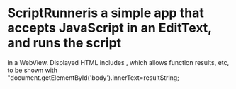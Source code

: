 # ScriptRunneris a simple app that accepts JavaScript in an EditText, and runs the script 
in a WebView.  Displayed HTML includes <body id='body'>, which allows function results, 
etc, to be shown with "document.getElementById('body').innerText=resultString;

